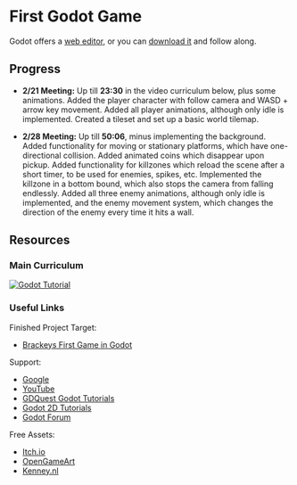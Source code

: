 # First Godot Game  

Godot offers a [web editor](https://editor.godotengine.org/releases/latest/), or you can [download it](https://godotengine.org/download/windows/) and follow along.

## Progress

- **2/21 Meeting:** Up till **23:30** in the video curriculum below, plus some animations. Added the player character with follow camera and WASD + arrow key movement. Added all player animations, although only idle is implemented. Created a tileset and set up a basic world tilemap.

- **2/28 Meeting:** Up till **50:06**, minus implementing the background. Added functionality for moving or stationary platforms, which have one-directional collision. Added animated coins which disappear upon pickup. Added functionality for killzones which reload the scene after a short timer, to be used for enemies, spikes, etc. Implemented the killzone in a bottom bound, which also stops the camera from falling endlessly. Added all three enemy animations, although only idle is implemented, and the enemy movement system, which changes the direction of the enemy every time it hits a wall.

## Resources  

### Main Curriculum  
[![Godot Tutorial](https://img.youtube.com/vi/LOhfqjmasi0/0.jpg)](https://www.youtube.com/watch?v=LOhfqjmasi0)  

### Useful Links  

Finished Project Target: 
- [Brackeys First Game in Godot](https://github.com/Brackeys/first-game-in-godot)

Support:  
- [Google](https://www.google.com)  
- [YouTube](https://www.youtube.com)  
- [GDQuest Godot Tutorials](https://www.gdquest.com/tutorial/godot/)  
- [Godot 2D Tutorials](https://docs.godotengine.org/en/stable/tutorials/2d/index.html)  
- [Godot Forum](https://forum.godotengine.org/)  

Free Assets:
- [Itch.io](https://itch.io/)
- [OpenGameArt](https://opengameart.org/)
- [Kenney.nl](https://kenney.nl/)